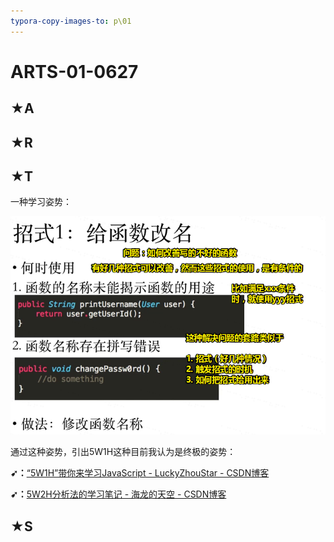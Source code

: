 ```yaml
---
typora-copy-images-to: p\01
---
```


# ARTS-01-0627

## ★A



## ★R



## ★T

一种学习姿势：

![1561570744922](p/01/1561570744922.png)

通过这种姿势，引出5W1H这种目前我认为是终极的姿势：

**➹：**[“5W1H”带你来学习JavaScript - LuckyZhouStar - CSDN博客](https://blog.csdn.net/luckyzhoustar/article/details/38534039)

**➹：**[5W2H分析法的学习笔记 - 海龙的天空 - CSDN博客](https://blog.csdn.net/airsoft/article/details/5847246)

## ★S

